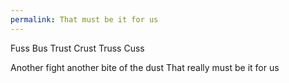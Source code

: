 ```yaml
---
permalink: That must be it for us
---
```

Fuss
Bus
Trust 
Crust
Truss 
Cuss 


Another fight another bite of the dust 
That really must be it for us